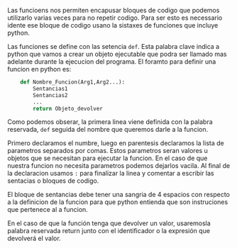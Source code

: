 
Las funcioens nos permiten encapusar bloques de codigo que podemos utilizarlo varias veces para no repetir codigo. Para ser esto es necessario idente ese bloque de codigo usano la sistaxes de funciones que incluye python. 

Las funciones se define con las setencia `def`. Esta palabra clave indica a python que vamos a crear un objeto ejecutable que podra ser llamado mas adelante durante la ejecucion del programa. El foramto para definir una funcion en python es:
```python
	def Nombre_Funcion(Arg1,Arg2...):
		Sentancias1
		Sentancias2
		...
		return Objeto_devolver
```

Como podemos obserar, la primera linea viene definida con la palabra reservada, `def` seguida del nombre que queremos darle a la funcion. 

Primero declaramos el numbre, luego en parentesis declaramos la lista de parametros separados por comas. Estos parametros seran valores u objetos que se necesitan para ejecutar la funcion. En el caso de que nuestra funcion no necesita parametros podemos dejarlos vacila. Al final de la declaracion usamos `:` para finalizar la linea y comentar a escribir las sentacias o bloques de codigo.

El bloque de sentancias debe tener una sangria de 4 espacios con respecto a la definicion de la funcion para que python entienda que son instruciones que pertenece al a funcion. 

En el caso de que la función tenga que devolver un valor, usaremosla palabra reservada return junto con el identificador o la expresión que devolverá el valor.